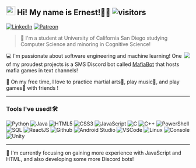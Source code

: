 ## <img src="https://media.tenor.com/-FAyspcKxdAAAAAM/brown-line.gif" width="25px"> Hi! My name is Ernest!🙇‍♂️ ![visitors](https://visitor-badge.glitch.me/badge?page_id=ernestlin123.ernestlin123)
[![LinkedIn](https://img.shields.io/badge/LinkedIn-%230077B5.svg?&style=for-the-badge&logo=linkedin&logoColor=white)](www.linkedin.com/in/ernest-lin-92174520a)
[![Patreon](https://img.shields.io/badge/Patreon-D14836.svg?&style=for-the-badge&logo=patreon&logoColor=black)](https://www.patreon.com/mafiabot)
>🏫 I'm a student at University of California San Diego studying Computer Science and minoring in Cognitive Science!
<img src="https://github-readme-stats.vercel.app/api?username=ernestl123&count_private=true&show_icons=true&theme=dark&hide_border=true&hide_title=true)](https://github.com/anuraghazra/github-readme-stats" align="right"/>

💻 I'm passionate about software engineering and machine learning! One of my proudest projects is a SMS Discord bot called [MafiaBot](https://top.gg/bot/511786918783090688) that hosts mafia games in text channels!

🍩 On my free time, I love to practice martial arts🥋, play music🎻, and play games🎲 with friends !

---

### Tools I've used!🛠️

![Python](https://img.icons8.com/color/30/python.png)
![Java](https://img.icons8.com/color/30/java.png)
![HTML5](https://img.icons8.com/color/30/html-5.png)
![CSS3](https://img.icons8.com/color/30/css3.png)
![JavaScript](https://img.icons8.com/color/30/javascript.png)
![C](https://img.icons8.com/color/30/c-programming.png)
![C++](https://img.icons8.com/color/30/c-plus-plus-logo.png)
![PowerShell](https://img.icons8.com/color/30/powershell.png)
![SQL](https://img.icons8.com/color/30/sql.png)
![ReactJS](https://img.icons8.com/color/30/react-native.png)
![Github](https://img.icons8.com/material-outlined/30/github.png)
![Android Studio](https://img.icons8.com/color/30/android-studio.png)
![VSCode](https://img.icons8.com/color/30/visual-studio-code-2019.png)
![Linux](https://img.icons8.com/color/30/linux.png)
![Console](https://img.icons8.com/color/30/console.png)
![Unity](https://img.icons8.com/color/30/unity-5.png)

---

📕 I'm currently focusing on gaining more experience with JavaScript and HTML, and also developing some more Discord bots!
